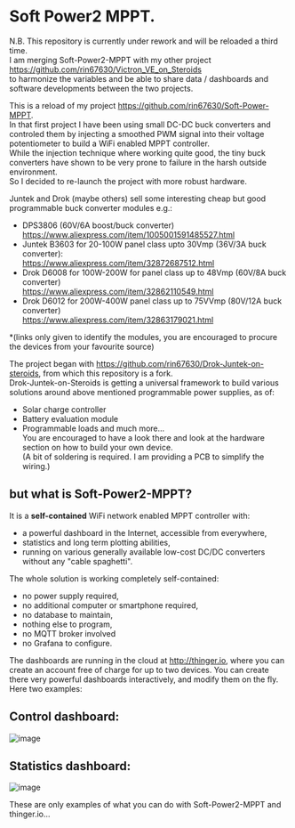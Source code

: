 # Soft Power2 MPPT.

N.B. This repository is currently under rework and will be reloaded a third time.  
I am merging Soft-Power2-MPPT with my other project  
https://github.com/rin67630/Victron_VE_on_Steroids  
to harmonize the variables and be able to share data / dashboards and software developments between the two projects.


This is a reload of my project https://github.com/rin67630/Soft-Power-MPPT.  
In that first project I have been using small DC-DC buck converters and controled them by injecting a smoothed PWM signal into their voltage potentiometer to build a WiFi enabled MPPT controller.  
While the injection technique where working quite good, the tiny buck converters have shown to be very prone to failure in the harsh outside environment.  
So I decided to re-launch the project with more robust hardware.   

Juntek and Drok (maybe others) sell some interesting cheap but good programmable buck converter modules e.g.: 
- DPS3806 (60V/6A boost/buck converter)
 https://www.aliexpress.com/item/1005001591485527.html
- Juntek B3603 for 20-100W panel class upto 30Vmp (36V/3A buck converter):   
https://www.aliexpress.com/item/32872687512.html  
- Drok D6008 for 100W-200W for panel class up to 48Vmp (60V/8A buck converter)  
https://www.aliexpress.com/item/32862110549.html  
- Drok D6012 for 200W-400W panel class up to 75VVmp (80V/12A buck converter)   
https://www.aliexpress.com/item/32863179021.html  

*(links only given to identify the modules, you are encouraged to procure the devices from your favourite source)  

The project began with https://github.com/rin67630/Drok-Juntek-on-steroids, from which this repository is a fork.  
Drok-Juntek-on-Steroids is getting a universal framework to build various solutions around above mentioned programmable power supplies, as of:  
- Solar charge controller
- Battery evaluation module
- Programmable loads
and much more...  
You are encouraged to have a look there and look at the hardware section on how to build your own device.  
(A bit of soldering is required. I am providing a PCB to simplify the wiring.)

## but what is Soft-Power2-MPPT?
It is a **self-contained** WiFi network enabled MPPT controller with:
- a powerful dashboard in the Internet, accessible from everywhere,
- statistics and long term plotting abilities,
- running on various generally available low-cost DC/DC converters without any "cable spaghetti".

The whole solution is working completely self-contained: 
- no power supply required,
- no additional computer or smartphone required,
- no database to maintain,
- nothing else to program,
- no MQTT broker involved
- no Grafana to configure.

The dashboards are running in the cloud at http://thinger.io, where you can create an account free of charge for up to two devices.
You can create there very powerful dashboards interactively, and modify them on the fly.
Here two examples:
## Control dashboard:
![image](https://user-images.githubusercontent.com/14197155/123584914-82aeb300-d7e2-11eb-97ac-eaa375c6e077.png)  

## Statistics dashboard:
![image](https://user-images.githubusercontent.com/14197155/123584988-aa9e1680-d7e2-11eb-914c-e2682b02a685.png)

These are only examples of what you can do with Soft-Power2-MPPT and thinger.io...




